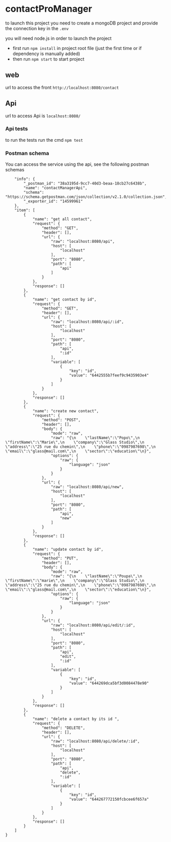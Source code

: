 # contactProManager
to launch this project you need to create a mongoDB project and provide the connection key in the ```.env```

you will need node.js in order to launch the project 

- first run ```npm install``` in project root file (just the first time or if dependency is manually added)
- then run ```npm start``` to start project
## web
url to access the front ```http://localhost:8080/contact```

## Api
url to access Api is ```localhost:8080/```

### Api tests
 to run the tests run the cmd ```npm test```

### Postman schema
You can access the service using the api, see the following postman schemas 

``` {
	"info": {
		"_postman_id": "38a3195d-9cc7-40d3-beaa-18cb27c6438b",
		"name": "contactManagerApi",
		"schema": "https://schema.getpostman.com/json/collection/v2.1.0/collection.json",
		"_exporter_id": "14599961"
	},
	"item": [
		{
			"name": "get all contact",
			"request": {
				"method": "GET",
				"header": [],
				"url": {
					"raw": "localhost:8080/api",
					"host": [
						"localhost"
					],
					"port": "8080",
					"path": [
						"api"
					]
				}
			},
			"response": []
		},
		{
			"name": "get contact by id",
			"request": {
				"method": "GET",
				"header": [],
				"url": {
					"raw": "localhost:8080/api/:id",
					"host": [
						"localhost"
					],
					"port": "8080",
					"path": [
						"api",
						":id"
					],
					"variable": [
						{
							"key": "id",
							"value": "6442555b7feef9c9435903e4"
						}
					]
				}
			},
			"response": []
		},
		{
			"name": "create new contact",
			"request": {
				"method": "POST",
				"header": [],
				"body": {
					"mode": "raw",
					"raw": "{\n    \"lastName\":\"Popo\",\n    \"firstName\":\"Marie\",\n    \"company\":\"Glass Studio\",\n    \"address\":\"25 rue du chemin\",\n    \"phone\":\"0987987698\",\n    \"email\":\"glass@mail.com\",\n    \"sector\":\"education\"\n}",
					"options": {
						"raw": {
							"language": "json"
						}
					}
				},
				"url": {
					"raw": "localhost:8080/api/new",
					"host": [
						"localhost"
					],
					"port": "8080",
					"path": [
						"api",
						"new"
					]
				}
			},
			"response": []
		},
		{
			"name": "update contact by id",
			"request": {
				"method": "PUT",
				"header": [],
				"body": {
					"mode": "raw",
					"raw": "{\n    \"lastName\":\"Poupa\",\n    \"firstName\":\"marie\",\n    \"company\":\"Glass Studio\",\n    \"address\":\"25 rue du chemin\",\n    \"phone\":\"0987987698\",\n    \"email\":\"glass@mail.com\",\n    \"sector\":\"education\"\n}",
					"options": {
						"raw": {
							"language": "json"
						}
					}
				},
				"url": {
					"raw": "localhost:8080/api/edit/:id",
					"host": [
						"localhost"
					],
					"port": "8080",
					"path": [
						"api",
						"edit",
						":id"
					],
					"variable": [
						{
							"key": "id",
							"value": "644269dca5bf3d0084478e90"
						}
					]
				}
			},
			"response": []
		},
		{
			"name": "delete a contact by its id ",
			"request": {
				"method": "DELETE",
				"header": [],
				"url": {
					"raw": "localhost:8080/api/delete/:id",
					"host": [
						"localhost"
					],
					"port": "8080",
					"path": [
						"api",
						"delete",
						":id"
					],
					"variable": [
						{
							"key": "id",
							"value": "644267772150fcbcee6f657a"
						}
					]
				}
			},
			"response": []
		}
	]
}
```
